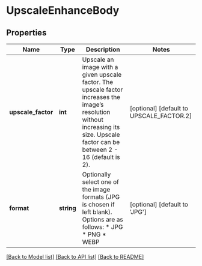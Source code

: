 # UpscaleEnhanceBody

## Properties
Name | Type | Description | Notes
------------ | ------------- | ------------- | -------------
**upscale_factor** | **int** | Upscale an image with a given upscale factor. The upscale factor increases the image’s resolution without increasing its size. Upscale factor can be between 2 - 16 (default is 2). | [optional] [default to UPSCALE_FACTOR.2]
**format** | **string** | Optionally select one of the image formats (JPG is chosen if left blank). Options are as follows:   * JPG   * PNG   * WEBP | [optional] [default to 'JPG']

[[Back to Model list]](../../README.md#documentation-for-models) [[Back to API list]](../../README.md#documentation-for-api-endpoints) [[Back to README]](../../README.md)

